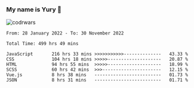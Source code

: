 ### My name is Yury 👋 
![codrwars](https://www.codewars.com/users/litury/badges/micro) 


<!--START_SECTION:waka-->

```text
From: 28 January 2022 - To: 30 November 2022

Total Time: 499 hrs 49 mins

JavaScript       216 hrs 33 mins >>>>>>>>>>>--------------   43.33 %
CSS              104 hrs 18 mins >>>>>--------------------   20.87 %
HTML             94 hrs 55 mins  >>>>>--------------------   18.99 %
SCSS             60 hrs 42 mins  >>>----------------------   12.15 %
Vue.js           8 hrs 38 mins   -------------------------   01.73 %
JSON             8 hrs 31 mins   -------------------------   01.71 %
```

<!--END_SECTION:waka-->

